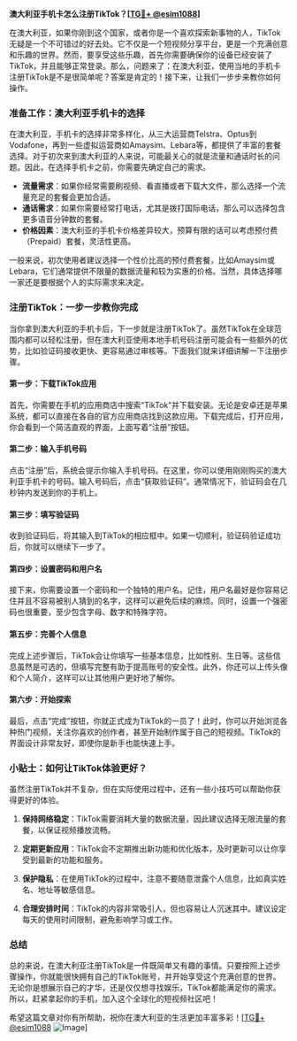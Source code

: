 **澳大利亚手机卡怎么注册TikTok？[[TG💪+ @esim1088](https://t.me/s/esim1088)]**

在澳大利亚，如果你刚到这个国家，或者你是一个喜欢探索新事物的人，TikTok无疑是一个不可错过的好去处。它不仅是一个短视频分享平台，更是一个充满创意和乐趣的世界。然而，要享受这些乐趣，首先你需要确保你的设备已经安装了TikTok，并且能够正常登录。那么，问题来了：在澳大利亚，使用当地的手机卡注册TikTok是不是很简单呢？答案是肯定的！接下来，让我们一步步来教你如何操作。

### 准备工作：澳大利亚手机卡的选择

在澳大利亚，手机卡的选择非常多样化，从三大运营商Telstra、Optus到Vodafone，再到一些虚拟运营商如Amaysim、Lebara等，都提供了丰富的套餐选择。对于初次来到澳大利亚的人来说，可能最关心的就是流量和通话时长的问题。因此，在选择手机卡之前，你需要先确定自己的需求。

- **流量需求**：如果你经常需要刷视频、看直播或者下载大文件，那么选择一个流量充足的套餐会更加合适。
- **通话需求**：如果你需要经常打电话，尤其是拨打国际电话，那么可以选择包含更多语音分钟数的套餐。
- **价格因素**：澳大利亚的手机卡价格差异较大，预算有限的话可以考虑预付费（Prepaid）套餐，灵活性更高。

一般来说，初次使用者建议选择一个性价比高的预付费套餐，比如Amaysim或Lebara，它们通常提供不限量的数据流量和较为实惠的价格。当然，具体选择哪一家还是要根据个人的实际需求来决定。

### 注册TikTok：一步一步教你完成

当你拿到澳大利亚的手机卡后，下一步就是注册TikTok了。虽然TikTok在全球范围内都可以轻松注册，但在澳大利亚使用本地手机号码注册可能会有一些额外的优势，比如验证码接收更快、更容易通过审核等。下面我们就来详细讲解一下注册步骤。

#### 第一步：下载TikTok应用

首先，你需要在手机的应用商店中搜索“TikTok”并下载安装。无论是安卓还是苹果系统，都可以直接在各自的官方应用商店找到这款应用。下载完成后，打开应用，你会看到一个简洁直观的界面，上面写着“注册”按钮。

#### 第二步：输入手机号码

点击“注册”后，系统会提示你输入手机号码。在这里，你可以使用刚刚购买的澳大利亚手机卡的号码。输入号码后，点击“获取验证码”。通常情况下，验证码会在几秒钟内发送到你的手机上。

#### 第三步：填写验证码

收到验证码后，将其输入到TikTok的相应框中。如果一切顺利，验证码验证成功后，你就可以继续下一步了。

#### 第四步：设置密码和用户名

接下来，你需要设置一个密码和一个独特的用户名。记住，用户名最好是你容易记住并且不容易被别人猜到的名字，这样可以避免后续的麻烦。同时，设置一个强密码也很重要，至少包含字母、数字和特殊字符。

#### 第五步：完善个人信息

完成上述步骤后，TikTok会让你填写一些基本信息，比如性别、生日等。这些信息虽然是可选的，但填写完整有助于提高账号的安全性。此外，你还可以上传头像和个人简介，这样可以让其他用户更好地了解你。

#### 第六步：开始探索

最后，点击“完成”按钮，你就正式成为TikTok的一员了！此时，你可以开始浏览各种热门视频，关注你喜欢的创作者，甚至开始制作属于自己的短视频。TikTok的界面设计非常友好，即使你是新手也能快速上手。

### 小贴士：如何让TikTok体验更好？

虽然注册TikTok并不复杂，但在实际使用过程中，还有一些小技巧可以帮助你获得更好的体验。

1. **保持网络稳定**：TikTok需要消耗大量的数据流量，因此建议选择无限流量的套餐，以保证视频播放流畅。
   
2. **定期更新应用**：TikTok会不定期推出新功能和优化版本，及时更新可以让你享受到最新的功能和服务。

3. **保护隐私**：在使用TikTok的过程中，注意不要随意泄露个人信息，比如真实姓名、地址等敏感信息。

4. **合理安排时间**：TikTok的内容非常吸引人，但也容易让人沉迷其中。建议设定每天的使用时间限制，避免影响学习或工作。

### 总结

总的来说，在澳大利亚注册TikTok是一件既简单又有趣的事情。只要按照上述步骤操作，你就能很快拥有自己的TikTok账号，并开始享受这个充满创意的世界。无论你是想展示自己的才华，还是仅仅想寻找娱乐，TikTok都能满足你的需求。所以，赶紧拿起你的手机，加入这个全球化的短视频社区吧！

希望这篇文章对你有所帮助，祝你在澳大利亚的生活更加丰富多彩！[[TG💪+ @esim1088](https://t.me/s/esim1088) ![Image](https://i.postimg.cc/4NQfJmqS/Snipaste-2025-05-13-00-14-12.png)]